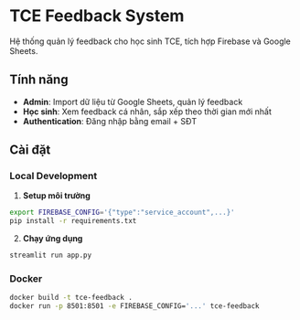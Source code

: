 # TCE Feedback System

Hệ thống quản lý feedback cho học sinh TCE, tích hợp Firebase và Google Sheets.

## Tính năng

- **Admin**: Import dữ liệu từ Google Sheets, quản lý feedback
- **Học sinh**: Xem feedback cá nhân, sắp xếp theo thời gian mới nhất
- **Authentication**: Đăng nhập bằng email + SĐT

## Cài đặt

### Local Development

1. **Setup môi trường**
```bash
export FIREBASE_CONFIG='{"type":"service_account",...}'
pip install -r requirements.txt
```

2. **Chạy ứng dụng**
```bash
streamlit run app.py
```

### Docker
```bash
docker build -t tce-feedback .
docker run -p 8501:8501 -e FIREBASE_CONFIG='...' tce-feedback
```